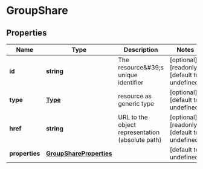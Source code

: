 # GroupShare

## Properties
| Name | Type | Description | Notes |
| ------------ | ------------- | ------------- | ------------- |
| **id** | **string** | The resource\&#39;s unique identifier | [optional] [readonly] [default to undefined] |
| **type** | [**Type**](Type.md) | resource as generic type | [optional] [default to undefined] |
| **href** | **string** | URL to the object representation (absolute path) | [optional] [readonly] [default to undefined] |
| **properties** | [**GroupShareProperties**](GroupShareProperties.md) |  | [default to undefined] |


